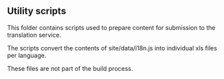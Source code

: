 
## Utility scripts 

This folder contains scripts used to prepare content for submission to the translation service.

The scripts convert the contents of site/data/i18n.js into individual xls files per language.

These files are not part of the build process.
